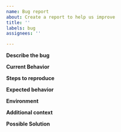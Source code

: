 ```yaml
---
name: Bug report
about: Create a report to help us improve
title: ''
labels: bug
assignees: ''

---
```


**Describe the bug**
<!--- A clear and concise description of what the bug is. -->

**Current Behavior**
<!--- Describe what happens instead of the expected behavior. -->

**Steps to reproduce**
<!--- Steps to reproduce the behavior. -->

**Expected behavior**
<!--- A clear and concise description of what you expected to happen. -->

**Environment**
<!--- Specify the operating system, the OpenJDK version, the gradle version and the application version. -->

**Additional context**
<!--- Add any other context about the problem here. -->

**Possible Solution**
<!--- Not obligatory, but suggest a fix/reason for the bug. -->
